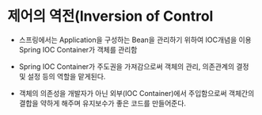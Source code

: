 # 제어의 역전(Inversion of Control

 * 스프링에서는 Application을 구성하는 Bean을 관리하기 위하여 IOC개념을 이용
Spring IOC Container가 객체를 관리함

 * Spring IOC Container가 주도권을 가져감으로써
객체의 관리, 의존관계의 결정 및 설정 등의 역할을 맡게된다.

 * 객체의 의존성을 개발자가 아닌 외부(IOC Container)에서 주입함으로써
객체간의 결합을 약하게 해주며 유지보수가 좋은 코드를 만들어준다.

